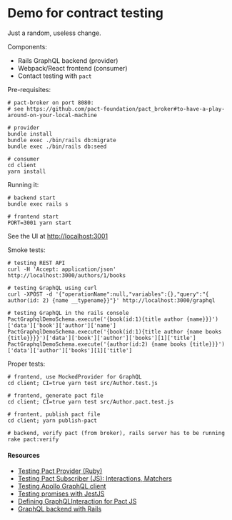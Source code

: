 # Demo for contract testing

Just a random, useless change.

Components:

* Rails GraphQL backend (provider)
* Webpack/React frontend (consumer)
* Contact testing with `pact`

Pre-requisites:
```
# pact-broker on port 8080:
# see https://github.com/pact-foundation/pact_broker#to-have-a-play-around-on-your-local-machine

# provider
bundle install
bundle exec ./bin/rails db:migrate
bundle exec ./bin/rails db:seed

# consumer
cd client
yarn install
```

Running it:
```
# backend start
bundle exec rails s

# frontend start
PORT=3001 yarn start
```

See the UI at [http://localhost:3001](http://localhost:3001)

Smoke tests:
```
# testing REST API
curl -H 'Accept: application/json' http://localhost:3000/authors/1/books

# testing GraphQL using curl
curl -XPOST -d '{"operationName":null,"variables":{},"query":"{ author(id: 2) {name __typename}}"}' http://localhost:3000/graphql

# testing GraphQL in the rails console
PactGraphqlDemoSchema.execute('{book(id:1){title author {name}}}')['data']['book']['author']['name']
PactGraphqlDemoSchema.execute('{book(id:1){title author {name books {title}}}}')['data']['book']['author']['books'][1]['title']
PactGraphqlDemoSchema.execute('{author(id:2) {name books {title}}}')['data']['author']['books'][1]['title']
```

Proper tests:
```
# frontend, use MockedProvider for GraphQL
cd client; CI=true yarn test src/Author.test.js

# frontend, generate pact file
cd client; CI=true yarn test src/Author.pact.test.js

# frontent, publish pact file
cd client; yarn publish-pact

# backend, verify pact (from broker), rails server has to be running
rake pact:verify
```

#### Resources ####

* [Testing Pact Provider (Ruby)](https://github.com/pact-foundation/pact-ruby)
* [Testing Pact Subscriber (JS): Interactions, Matchers](https://github.com/pact-foundation/pact-js)
* [Testing Apollo GraphQL client](https://www.apollographql.com/docs/guides/testing-react-components.html#MockedProvider)
* [Testing promises with JestJS](https://jestjs.io/docs/en/tutorial-async)
* [Defining GraphQLInteraction for Pact JS](http://blog.pact.io/2018/07/24/contract-testing-a-graphql-api/)
* [GraphQL backend with Rails](http://graphql-ruby.org/getting_started)
